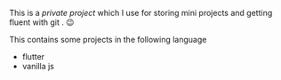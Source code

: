 This is a *private project* which I use for storing mini projects and getting fluent with git . 😉  

This contains some projects in the following language
- flutter 
- vanilla js

